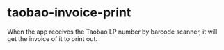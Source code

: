 # taobao-invoice-print
When the app receives the Taobao LP number by barcode scanner, it will get the invoice of it to print out.
